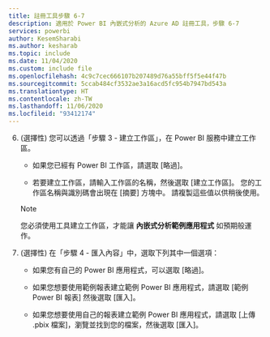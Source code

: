 ```yaml
---
title: 註冊工具步驟 6-7
description: 適用於 Power BI 內嵌式分析的 Azure AD 註冊工具，步驟 6-7
services: powerbi
author: KesemSharabi
ms.author: kesharab
ms.topic: include
ms.date: 11/04/2020
ms.custom: include file
ms.openlocfilehash: 4c9c7cec666107b207489d76a55bff5f5e44f47b
ms.sourcegitcommit: 5ccab484cf3532ae3a16acd5fc954b7947bd543a
ms.translationtype: HT
ms.contentlocale: zh-TW
ms.lasthandoff: 11/06/2020
ms.locfileid: "93412174"
---
```

6. (選擇性) 您可以透過「步驟 3 - 建立工作區」，在 Power BI 服務中建立工作區。

    * 如果您已經有 Power BI 工作區，請選取 [略過]。

    * 若要建立工作區，請輸入工作區的名稱，然後選取 [建立工作區]。 您的工作區名稱與識別碼會出現在 [摘要] 方塊中。 請複製這些值以供稍後使用。

    >[!NOTE]
    >您必須使用工具建立工作區，才能讓 **內嵌式分析範例應用程式** 如預期般運作。

7. (選擇性) 在「步驟 4 - 匯入內容」中，選取下列其中一個選項：

    * 如果您有自己的 Power BI 應用程式，可以選取 [略過]。

    * 如果您想要使用範例報表建立範例 Power BI 應用程式，請選取 [範例 Power BI 報表] 然後選取 [匯入]。

    * 如果您想要使用自己的報表建立範例 Power BI 應用程式，請選取 [上傳 .pbix 檔案]，瀏覽並找到您的檔案，然後選取 [匯入]。